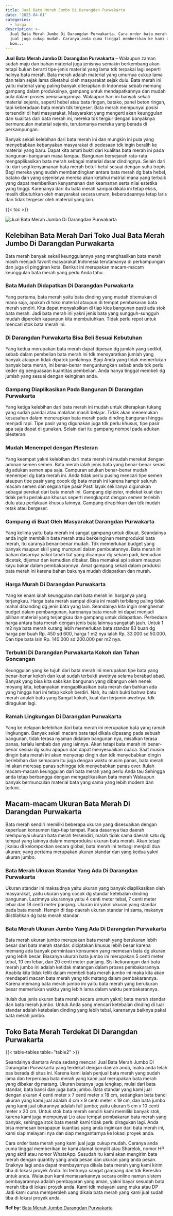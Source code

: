 ```yaml
---
title: Jual Bata Merah Jumbo Di Darangdan Purwakarta
date: '2025-04-01'
categories:
  - harga
description: >-
  Jual Bata Merah Jumbo Di Darangdan Purwakarta. Cara order bata merah yang kami
  jual juga cukup mudah. Caranya anda cuma tinggal memberikan ke kami alamat
  kom...
---
```


**Jual Bata Merah Jumbo Di Darangdan Purwakarta** – Walaupun zaman sudah maju dan bahan material juga jenisnya semakin berkembang akan tetapi bukan berarti tipe-jenis material yang lama tdk terpakai lagi seperti halnya bata merah. Bata merah adalah material yang umurnya cukup lama dan telah sejak lama diketahui oleh masyarakat sejak dulu. Bata merah ini yaitu material yang paling banyak diterapkan di Indonesia sebab memang gampang dalam produksinya, gampang untuk mendapatkannya dan mudah pula dalam proses pemasangannya. Walaupun hari ini banyak sekali material sejenis, seperti hebel atau bata ringan, batako, panel beton ringan, tapi keberadaan bata merah tdk tergeser. Bata merah mempunyai posisi tersendiri di hati masyarakat. Masyarakat yang mengerti akan keunggulan dan kualitas dari bata merah ini, mereka tdk tergiur dengan banyaknya bermunculan material sejenis, terutamanya mereka yang berada di perkampungan.

Banyak sekali kelebihan dari bata merah ini dan mungkin ini pula yang menyebabkan kebanyakan masyarakat di pedesaan tdk ingin beralih ke material yang baru. Dapat kita amati bukti dari kualitas bata merah ini pada bangunan-bangunan masa lampau. Bangunan bersejarah rata-rata mengaplikasikan bata merah sebagai material dasar dindingnya. Selain dari itu dari segi kenyamanan bata merah betul-betul sesuai dengan suhu tropis. Bagi mereka yang sudah membandingkan antara bata merah dg bata hebel, batako dan yang sejenisnya mereka akan ketahui matrial mana yang terbaik yang dapat memberikan kenyamanan dan keamanan serta nilai estetika yang tinggi. Karenanya dari itu bata merah sampai dikala ini tetap eksis, masih dibutuhkan oleh masyarakat secara umum, keberadaannya tetap laris dan tidak tergeser oleh material yang lain.

{{< toc >}}

![Jual Bata Merah Jumbo Di Darangdan Purwakarta](/images/jual-bata-merah-10.png)

## Kelebihan Bata Merah Dari Toko Jual Bata Merah Jumbo Di Darangdan Purwakarta

Bata merah banyak sekali keunggulannya yang menghasilkan bata merah masih menjadi favorit masyarakat Indonesia terutamanya di perkampungan dan juga di pinggiran kota. Berikut ini merupakan macam-macam keunggulan bata merah yang perlu Anda tahu.

### Bata Mudah Didapatkan Di Darangdan Purwakarta

Yang pertama, bata merah yaitu bata dinding yang mudah ditemukan di mana saja, apakah di toko material ataupun di tempat pembakaran bata merah sendiri. Kita dapat menyaksikan di tiap kios bangunan pasti ada stok bata merah. Jadi bata merah ini yakni jenis bata yang sungguh-sungguh mudah diperoleh kapanpun kita membutuhkan. Tidak perlu repot untuk mencari stok bata merah ini.

### Di Darangdan Purwakarta Bisa Beli Sesuai Kebutuhan

Yang kedua merupakan bata merah dapat dipesan dg jumlah yang sedikit, sebab dalam pembelian bata merah ini tdk mensyaratkan jumlah yang banyak ataupun tidak dipatok jumlahnya. Bagi Anda yang tidak memerlukan banyak bata merah, ini benar-benar menguntungkan sebab anda tdk perlu keder dg penguasaan kuantitas pembelian. Anda hanya tinggal membeli dg jumlah yang sesuai dengan keinginan anda.

### Gampang Diaplikasikan Pada Bangunan Di Darangdan Purwakarta

Yang ketiga kelebihan dari bata merah ini mudah untuk diterapkan tukang yang sudah pandai atau malahan masih belajar. Tidak akan menemukan kesusahan dalam menerapkan bata merah pada dinding bangunan hingga menjadi rapi. Tipe pasir yang digunakan juga tdk perlu khusus, tipe pasir apa saja dapat di gunakan. Selain dari itu gampang nempel pada adukan plesteran.

### Mudah Menempel dengan Plesteran

Yang keempat yakni kelebihan dari mata merah ini mudah merekat dengan adonan semen semen. Bata merah ialah jenis bata yang benar-benar serasi dg adukan semen apa saja. Campuran adukan benar-benar mudah menempel dg bata merah ini. Anda tidak perlu pusing mencari tipe semen ataupun tipe pasir yang cocok dg bata merah ini karena hampir seluruh macam semen dan segala tipe pasir Pasti layak sekiranya digunakan sebagai perekat dari bata merah ini. Gampang diplester, melekat kuat dan tidak perlu perlakuan khusus seperti mengkaprot dengan semen terlebih dulu atau perlakuan khusus lainnya. Gampang dirapihkan dan tdk mudah retak atau bergeser.

### Gampang di Buat Oleh Masyarakat Darangdan Purwakarta

Yang kelima yaitu bata merah ini sangat gampang untuk dibuat. Seandainya anda ingin membikin bata merah atau berkeinginan memproduksi bata merah, itu caranya benar-benar mudah. Tdk memerlukan budget yang banyak maupun skill yang mumpuni dalam pembuatannya. Bata merah ini bahan dasarnya yakni tanah liat yang dicampur dg sekam padi, kemudian dicetak, dijemur dan kemudian dibakar. Bisa memakai api sekam maupun kayu bakar dalam pembakarannya. Amat gampang sekali dalam produksi bata merah ini karena bahan bakunya mudah didapatkan dan murah.

### Harga Murah Di Darangdan Purwakarta

Yang ke enam ialah keunggulan dari bata merah ini harganya yang terjangkau. Harga bata merah sampai dikala ini masih terbilang paling tidak mahal dibanding dg jenis bata yang lain. Seandainya kita ingin menghemat budget dalam pembangunan, karenanya bata merah ini dapat menjadi pilihan material yang terjangkau dan gampang untuk didapatkan. Perbedaan harga antara bata merah dengan jenis bata lainnya sangatlah jauh. Untuk 1 m2 nya bata merah kurang lebih memerlukan bata standar 83 buah dg harga per buah Rp. 450 sd 600, harga 1 m2 nya ialah Rp. 33.000 sd 50.000. Dan tipe bata lain Rp. 140.000 sd 200.000 per m2 nya.

### Terbukti Di Darangdan Purwakarta Kokoh dan Tahan Goncangan

Keunggulan yang ke tujuh dari bata merah ini merupakan tipe bata yang benar-benar kokoh dan kuat sudah terbukti awetnya selama berabad abad. Banyak yang bisa kita saksikan bangunan yang dibangun oleh nenek moyang kita, kebanyakan mengaplikasikan bata merah dan bahkan ada yang hingga hari ini tetap kokoh berdiri. Nah, itu ialah bukti bahwa batu merah adalah batu yang Sangat kokoh, kuat dan terjamin awetnya, tdk diragukan lagi.

### Ramah Lingkungan Di Darangdan Purwakarta

Yang ke delapan kelebihan dari bata merah ini merupakan bata yang ramah lingkungan. Banyak sekali macam bata tapi dikala dipasang pada sebuah bangunan, tidak terasa nyaman didalam bangunan nya, misalkan terasa panas, terlalu lembab dan yang lainnya. Akan tetapi bata merah ini benar-benar sesuai dg suhu apapun dan dapat menyesuaikan cuaca. Saat musim dingin bata merah ini akan menyerap dingin dan tdk menyebabkan dingin berlebihan dan semacam itu juga dengan waktu musim panas, bata merah ini akan meresap panas sehingga tdk menyebabkan panas over. Itulah macam-macam keunggulan dari bata merah yang perlu Anda tau Sehingga anda tetap berbangga dengan mengaplikasikan bata merah Walaupun banyak bermunculan material bata yang sama yang lebih modern dan terkini.

## Macam-macam Ukuran Bata Merah Di Darangdan Purwakarta

Bata merah sendiri memiliki beberapa ukuran yang disesuaikan dengan keperluan konsumen tiap-tiap tempat. Pada dasarnya tiap daerah mempunyai ukuran bata merah tersendiri, malah tidak sama daerah satu dg tempat yang lainnya dalam memproduksi ukuran bata merah. Akan tetapi jikalau di kelompokkan secara global, bata merah ini terbagi menjadi dua ukuran; yang pertama merupakan ukuran standar dan yang kedua yakni ukuran jumbo.

### Bata Merah Ukuran Standar Yang Ada Di Darangdan Purwakarta

Ukuran standar ini maksudnya yaitu ukuran yang banyak diaplikasikan oleh masyarakat, yaitu ukuran yang cocok dg standar ketebalan dinding bangunan. Lazimnya ukurannya yaitu 4 centi meter tebal, 7 centi meter lebar dan 18 centi meter panjang. Ukuran ini yakni ukuran yang standar pada bata merah. Hampir di tiap daerah ukuran standar ini sama, makanya diistilahkan dg bata merah standar.

### Bata Merah Ukuran Jumbo Yang Ada Di Darangdan Purwakarta

Bata merah ukuran jumbo merupakan bata merah yang berukuran lebih besar dari bata merah standar. diciptakan khusus lebih besar karena memang ada banyak permintaan konsumen yang memesan bata dg ukuran yang lebih besar. Biasanya ukuran bata jumbo ini merupakan 5 centi meter tebal, 10 cm lebar, dan 20 centi meter panjang. Sisi kekurangan dari bata merah jumbo ini adalah ketidak matangan dalam proses pembakarannya. Apabila kita tidak teliti dalam membeli bata merah jumbo ini maka kita akan mendapati macam bata merah yang tdk matang dalam pembakarannya. Karena memang bata merah jumbo ini yaitu bata merah yang berukuran besar memerlukan waktu yang lebih lama dalam waktu pembakarannya.

Itulah dua jenis ukuran bata merah secara umum yakni; bata merah standar dan bata merah jumbo. Untuk Anda yang mencari ketebalan dinding di luar standar adalah ketebalan dinding yang lebih tebal, karenanya baiknya pakai bata merah jumbo.

## Toko Bata Merah Terdekat Di Darangdan Purwakarta

{{< table-tables table="table2" >}}

Seandainya diantara Anda sedang mencari Jual Bata Merah Jumbo Di Darangdan Purwakarta yang terdekat dengan daerah anda, maka anda telah pas berada di situs ini. Karena kami ialah penjual bata merah yang sudah lama dan terpercaya bata merah yang kami jual merupakan bata merah yang dibakar dg matang. Ukuran batanya juga lengkap, mulai dari bata standar, bata banci dan juga bata jumbo. Bata standar yang kami jual dengan ukuran 4 centi meter x 7 centi meter x 18 cm, sedangkan bata banci ukuran yang kami jual adalah 4 cm x 9 centi meter x 19 cm, dan bata jumbo yang kami jual ukurannya adalah full jumbo; yaitu ukuran 5 cm x 10 centi meter x 20 cm. Untuk stok bata merah sendiri kami memiliki banyak stok, karena kami juga mempunyai Lio atau tempat pembakaran bata merah yang banyak, sehingga stok bata merah kami tidak perlu diragukan lagi. Anda bisa memesan berapapun kuantias yang anda inginkan dari bata merah ini, kami siap melayani nya dan siap mengantarnya ke lokasi proyek anda.

Cara order bata merah yang kami jual juga cukup mudah. Caranya anda cuma tinggal memberikan ke kami alamat komplit atau Sharelok, nomor HP yang aktif atau nomor WhatsApp. Sesudah itu kami akan mengirim bata merah dengan quantity yang anda pesan dan ukuran yang anda pesan. Enaknya lagi anda dapat membayarnya dikala bata merah yang kami kirim tiba di lokasi proyek Anda. Ini tentunya sangat gampang dan tdk Beresiko untuk anda. Walaupun kami memasarkannya secara online namun sistem pembayarannya adalah pembayaran yang aman, yakni bayar sesudah bata merah tiba di lokasi proyek anda. Kami tdk melayani uang muka atau DP Jadi kami cuma memperoleh uang dikala bata merah yang kami jual sudah tiba di lokasi proyek anda.

**Ref by:** [Bata Merah Jumbo Darangdan Purwakarta](https://id.wikipedia.org/wiki/Bata)
